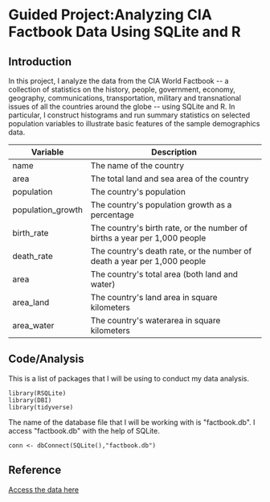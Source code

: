 # Guided Project:Analyzing CIA Factbook Data Using SQLite and R
## Introduction
In this project, I analyze the data from the CIA World Factbook -- a collection of statistics on the history, people, government, economy, geography, communications, transportation, military and transnational issues of all the countries around the globe -- using SQLite and R. In particular, I construct histograms and run summary statistics on selected population variables to illustrate basic features of the sample demographics data. 

| Variable | Description |
| --- | --- | 
| name | The name of the country |
| area | The total land and sea area of the country |
| population | The country's population |
| population_growth | The country's population growth as a percentage |
| birth_rate | The country's birth rate, or the number of births a year per 1,000 people |
| death_rate | The country's death rate, or the number of death a year per 1,000 people |
| area | The country's total area (both land and water) |
| area_land | The country's land area in square kilometers|
| area_water | The country's waterarea in square kilometers |


## Code/Analysis
This is a list of packages that I will be using to conduct my data analysis. 
```
library(RSQLite)
library(DBI)
library(tidyverse)
```
The name of the database file that I will be working with is "factbook.db". I access "factbook.db" with the help of SQLite. 
```
conn <- dbConnect(SQLite(),"factbook.db")
```
## Reference
[Access the data here](https://github.com/factbook/factbook.sql/releases)
